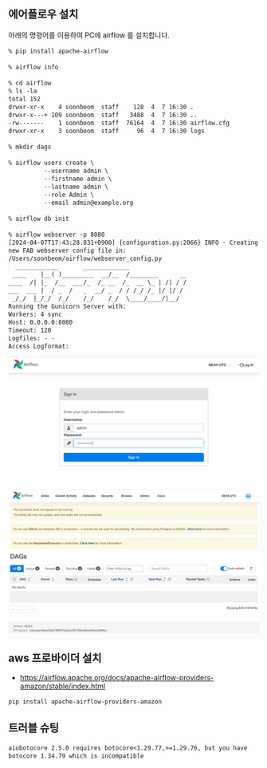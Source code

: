 ## 에어플로우 설치 ##
아래의 명령어를 이용하여 PC에 airflow 를 설치합니다.

```
% pip install apache-airflow

% airflow info

% cd airflow
% ls -la
total 152
drwxr-xr-x    4 soonbeom  staff    128  4  7 16:30 .
drwxr-x---+ 109 soonbeom  staff   3488  4  7 16:30 ..
-rw-------    1 soonbeom  staff  76164  4  7 16:30 airflow.cfg
drwxr-xr-x    3 soonbeom  staff     96  4  7 16:30 logs

% mkdir dags

% airflow users create \
          --username admin \
          --firstname admin \
          --lastname admin \
          --role Admin \
          --email admin@example.org

% airflow db init

% airflow webserver -p 8080
[2024-04-07T17:43:28.831+0900] {configuration.py:2066} INFO - Creating new FAB webserver config file in: /Users/soonbeom/airflow/webserver_config.py
  ____________       _____________
 ____    |__( )_________  __/__  /________      __
____  /| |_  /__  ___/_  /_ __  /_  __ \_ | /| / /
___  ___ |  / _  /   _  __/ _  / / /_/ /_ |/ |/ /
 _/_/  |_/_/  /_/    /_/    /_/  \____/____/|__/
Running the Gunicorn Server with:
Workers: 4 sync
Host: 0.0.0.0:8080
Timeout: 120
Logfiles: - -
Access Logformat:
```

![](https://github.com/gnosia93/airflow-on-aws/blob/main/images/airflow-1.png)

![](https://github.com/gnosia93/airflow-on-aws/blob/main/images/airflow-2.png)


## aws 프로바이더 설치 ##
* https://airflow.apache.org/docs/apache-airflow-providers-amazon/stable/index.html
```
pip install apache-airflow-providers-amazon
```

## 트러블 슈팅 ##
```
aiobotocore 2.5.0 requires botocore<1.29.77,>=1.29.76, but you have botocore 1.34.79 which is incompatible
```
